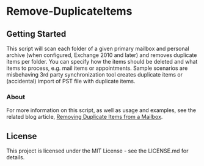 # Remove-DuplicateItems

## Getting Started

This script will scan each folder of a given primary mailbox and personal archive (when
configured, Exchange 2010 and later) and removes duplicate items per folder. You can specify
how the items should be deleted and what items to process, e.g. mail items or appointments.
Sample scenarios are misbehaving 3rd party synchronization tool creates duplicate items or
(accidental) import of PST file with duplicate items. 

### About

For more information on this script, as well as usage and examples, see
the related blog article, [Removing Duplicate Items from a Mailbox](http://eightwone.com/2013/06/21/removing-duplicate-items-from-a-mailbox/).

## License

This project is licensed under the MIT License - see the LICENSE.md for details.

 
